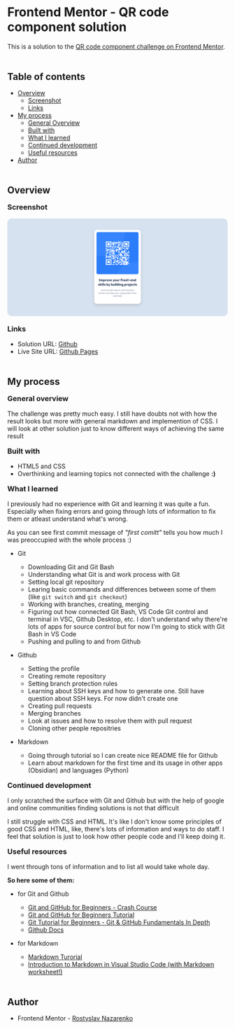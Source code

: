 # Frontend Mentor - QR code component solution

This is a solution to the [QR code component challenge on Frontend Mentor](https://www.frontendmentor.io/challenges/qr-code-component-iux_sIO_H).

## Table of contents

- [Overview](#overview)
  - [Screenshot](#screenshot)
  - [Links](#links)
- [My process](#my-process)
  - [General Overview](#general-overview)
  - [Built with](#built-with)
  - [What I learned](#what-i-learned)
  - [Continued development](#continued-development)
  - [Useful resources](#useful-resources)
- [Author](#author)

## Overview

### Screenshot

![Image solution](images/screenshot.png)

### Links

- Solution URL: [Github](https://github.com/rostyslav-nazarenko/qr-code-component-main)
- Live Site URL: [Github Pages](https://rostyslav-nazarenko.github.io/qr-code-component-main/)

## My process

### General overview

The challenge was pretty much easy. I still have doubts not with how the result looks but more with general markdown and implemention of CSS. I will look at other solution just to know different ways of achieving the same result

### Built with

- HTML5 and CSS
- Overthinking and learning topics not connected with the challenge **:)**

### What I learned

  I previously had no experience with Git and learning it was quite a fun. Especially when fixing errors and going through lots of information to fix them or atleast understand what's wrong.

  As you can see first commit message of _"first comitt"_ tells you how much I was preoccupied with the whole process :)

- Git
  - Downloading Git and Git Bash
  - Understanding what Git is and work process with Git
  - Setting local git repository
  - Learing basic commands and differences between some of them (like `git switch` and `git checkout`)
  - Working with branches, creating, merging
  - Figuring out how connected Git Bash, VS Code Git control and terminal in VSC, Github Desktop, etc. I don't understand why there're lots of apps for source control but for now I'm going to stick with Git Bash in VS Code
  - Pushing and pulling to and from Github
  

- Github
  - Setting the profile
  - Creating remote repository
  - Setting branch protection rules
  - Learning about SSH keys and how to generate one. Still have question about SSH keys. For now didn't create one
  - Creating pull requests
  - Merging branches
  - Look at issues and how to resolve them with pull request
  - Cloning other people repositries

- Markdown
  - Going through tutorial so I can create nice README file for Github
  - Learn about markdown for the first time and its usage in other apps (Obsidian) and languages (Python)

### Continued development

I only scratched the surface with Git and Github but with the help of google and online communities finding solutions is not that difficult

I still struggle with CSS and HTML. It's like I don't know some principles of good CSS and HTML, like, there's lots of information and ways to do staff. I feel that solution is just to look how other people code and I'll keep doing it.

### Useful resources

I went through tons of information and to list all would take whole day.

**So here some of them:**

- for Git and Github
  - [Git and GitHub for Beginners - Crash Course](https://www.youtube.com/watch?v=RGOj5yH7evk)
  - [Git and GitHub for Beginners Tutorial](https://www.youtube.com/watch?v=tRZGeaHPoaw)
  - [Git Tutorial for Beginners - Git & GitHub Fundamentals In Depth](https://www.youtube.com/watch?v=DVRQoVRzMIY)
  - [Github Docs](https://docs.github.com/en)

- for Markdown
  - [Markdown Turorial](https://www.markdowntutorial.com/)
  - [Introduction to Markdown in Visual Studio Code (with Markdown worksheet!)](https://www.youtube.com/watch?v=pTCROLZLhDM)

## Author

- Frontend Mentor - [Rostyslav Nazarenko](https://www.frontendmentor.io/profile/rostyslav-nazarenko)



<style>
img {
  border-radius: 10px;
}

h2 {
  margin: 3rem 0 1rem;
}

h3 {
  margin: 1rem 0;
}
</style>